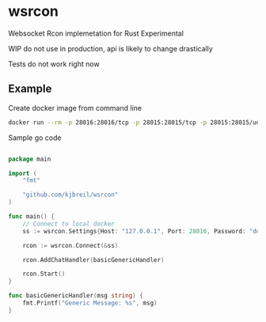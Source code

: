 # wsrcon
Websocket Rcon implemetation for Rust Experimental


WIP do not use in production, api is likely to change drastically

Tests do not work right now
## Example

Create docker image from command line

```bash
docker run --rm -p 28016:28016/tcp -p 28015:28015/tcp -p 28015:28015/udp --name rust-server kjbreil/rust-server
```

Sample go code

```go

package main

import (
    "fmt"

    "github.com/kjbreil/wsrcon"
)

func main() {
    // Connect to local docker
    ss := wsrcon.Settings{Host: "127.0.0.1", Port: 28016, Password: "docker"}

    rcon := wsrcon.Connect(&ss)

    rcon.AddChatHandler(basicGenericHandler)

    rcon.Start()
}

func basicGenericHandler(msg string) {
    fmt.Printf("Generic Message: %s", msg)
}

```